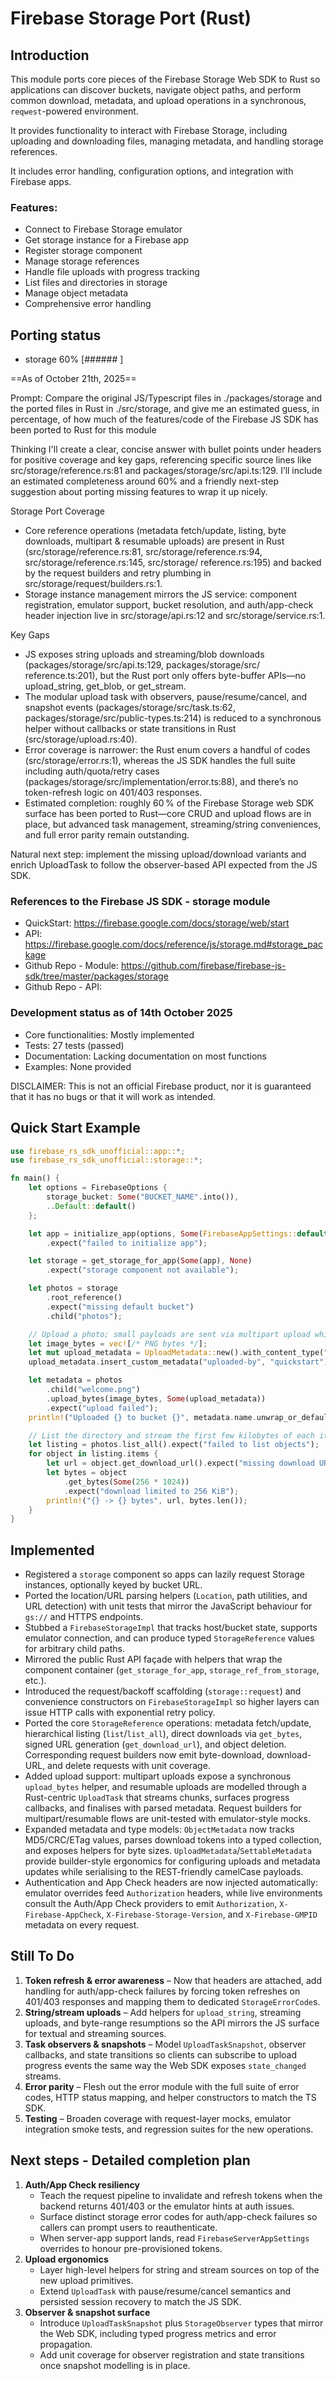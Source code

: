 # Firebase Storage Port (Rust)

## Introduction

This module ports core pieces of the Firebase Storage Web SDK to Rust so applications 
can discover buckets, navigate object paths, and perform common download, metadata, 
and upload operations in a synchronous, `reqwest`-powered environment.

It provides functionality to interact with Firebase Storage, including
uploading and downloading files, managing metadata, and handling storage references.

It includes error handling, configuration options, and integration with Firebase apps.

### Features:

- Connect to Firebase Storage emulator
- Get storage instance for a Firebase app
- Register storage component
- Manage storage references
- Handle file uploads with progress tracking
- List files and directories in storage
- Manage object metadata
- Comprehensive error handling

## Porting status

- storage 60% \[######    \]

==As of October 21th, 2025== 

Prompt: Compare the original JS/Typescript files in ./packages/storage and the ported files in Rust in ./src/storage, and give me an estimated guess, in percentage, of how much of the features/code of the Firebase JS SDK has been ported to Rust for this module

Thinking
I'll create a clear, concise answer with bullet points under headers for positive coverage and key gaps, referencing specific source lines like src/storage/reference.rs:81 and packages/storage/src/api.ts:129. I’ll include an estimated completeness around 60% and a friendly next-step suggestion about porting missing features to wrap it up nicely.

Storage Port Coverage

  - Core reference operations (metadata fetch/update, listing, byte downloads, multipart & resumable uploads) are
  present in Rust (src/storage/reference.rs:81, src/storage/reference.rs:94, src/storage/reference.rs:145, src/storage/
  reference.rs:195) and backed by the request builders and retry plumbing in src/storage/request/builders.rs:1.
  - Storage instance management mirrors the JS service: component registration, emulator support, bucket resolution, and
  auth/app-check header injection live in src/storage/api.rs:12 and src/storage/service.rs:1.

Key Gaps

  - JS exposes string uploads and streaming/blob downloads (packages/storage/src/api.ts:129, packages/storage/src/
  reference.ts:201), but the Rust port only offers byte-buffer APIs—no upload_string, get_blob, or get_stream.
  - The modular upload task with observers, pause/resume/cancel, and snapshot events (packages/storage/src/task.ts:62,
  packages/storage/src/public-types.ts:214) is reduced to a synchronous helper without callbacks or state transitions in
  Rust (src/storage/upload.rs:40).
  - Error coverage is narrower: the Rust enum covers a handful of codes (src/storage/error.rs:1), whereas the JS SDK
  handles the full suite including auth/quota/retry cases (packages/storage/src/implementation/error.ts:88), and there’s
  no token-refresh logic on 401/403 responses.
  - Estimated completion: roughly 60 % of the Firebase Storage web SDK surface has been ported to Rust—core CRUD and
  upload flows are in place, but advanced task management, streaming/string conveniences, and full error parity remain
  outstanding.

Natural next step: implement the missing upload/download variants and enrich UploadTask to follow the observer-based API expected from the JS SDK.

### References to the Firebase JS SDK - storage module

- QuickStart: https://firebase.google.com/docs/storage/web/start
- API: https://firebase.google.com/docs/reference/js/storage.md#storage_package
- Github Repo - Module: https://github.com/firebase/firebase-js-sdk/tree/master/packages/storage
- Github Repo - API: 

### Development status as of 14th October 2025

- Core functionalities: Mostly implemented 
- Tests: 27 tests (passed)
- Documentation: Lacking documentation on most functions
- Examples: None provided

DISCLAIMER: This is not an official Firebase product, nor it is guaranteed that it has no bugs or that it will work as intended.

## Quick Start Example

```rust
use firebase_rs_sdk_unofficial::app::*;
use firebase_rs_sdk_unofficial::storage::*;

fn main() {
    let options = FirebaseOptions {
        storage_bucket: Some("BUCKET_NAME".into()),
        ..Default::default()
    };

    let app = initialize_app(options, Some(FirebaseAppSettings::default()))
        .expect("failed to initialize app");

    let storage = get_storage_for_app(Some(app), None)
        .expect("storage component not available");

    let photos = storage
        .root_reference()
        .expect("missing default bucket")
        .child("photos");

    // Upload a photo; small payloads are sent via multipart upload while larger blobs use the resumable API.
    let image_bytes = vec![/* PNG bytes */];
    let mut upload_metadata = UploadMetadata::new().with_content_type("image/png");
    upload_metadata.insert_custom_metadata("uploaded-by", "quickstart");

    let metadata = photos
        .child("welcome.png")
        .upload_bytes(image_bytes, Some(upload_metadata))
        .expect("upload failed");
    println!("Uploaded {} to bucket {}", metadata.name.unwrap_or_default(), metadata.bucket.unwrap_or_default());

    // List the directory and stream the first few kilobytes of each item.
    let listing = photos.list_all().expect("failed to list objects");
    for object in listing.items {
        let url = object.get_download_url().expect("missing download URL");
        let bytes = object
            .get_bytes(Some(256 * 1024))
            .expect("download limited to 256 KiB");
        println!("{} -> {} bytes", url, bytes.len());
    }
}
```

## Implemented

- Registered a `storage` component so apps can lazily request Storage instances, optionally keyed by bucket URL.
- Ported the location/URL parsing helpers (`Location`, path utilities, and URL detection) with unit tests that mirror the
  JavaScript behaviour for `gs://` and HTTPS endpoints.
- Stubbed a `FirebaseStorageImpl` that tracks host/bucket state, supports emulator connection, and can produce typed
  `StorageReference` values for arbitrary child paths.
- Mirrored the public Rust API façade with helpers that wrap the component container (`get_storage_for_app`,
  `storage_ref_from_storage`, etc.).
- Introduced the request/backoff scaffolding (`storage::request`) and convenience constructors on
  `FirebaseStorageImpl` so higher layers can issue HTTP calls with exponential retry policy.
- Ported the core `StorageReference` operations: metadata fetch/update, hierarchical listing (`list`/`list_all`), direct
  downloads via `get_bytes`, signed URL generation (`get_download_url`), and object deletion. Corresponding request
  builders now emit byte-download, download-URL, and delete requests with unit coverage.
- Added upload support: multipart uploads expose a synchronous `upload_bytes` helper, and resumable uploads are modelled
  through a Rust-centric `UploadTask` that streams chunks, surfaces progress callbacks, and finalises with parsed
  metadata. Request builders for multipart/resumable flows are unit-tested with emulator-style mocks.
- Expanded metadata and type models: `ObjectMetadata` now tracks MD5/CRC/ETag values, parses download tokens into a
  typed collection, and exposes helpers for byte sizes. `UploadMetadata`/`SettableMetadata` provide builder-style
  ergonomics for configuring uploads and metadata updates while serialising to the REST-friendly camelCase payloads.
- Authentication and App Check headers are now injected automatically: emulator overrides feed `Authorization`
  headers, while live environments consult the Auth/App Check providers to emit `Authorization`,
  `X-Firebase-AppCheck`, `X-Firebase-Storage-Version`, and `X-Firebase-GMPID` metadata on every request.

## Still To Do

1. **Token refresh & error awareness** – Now that headers are attached, add handling for auth/app-check failures by
   forcing token refreshes on 401/403 responses and mapping them to dedicated `StorageErrorCode`s.
2. **String/stream uploads** – Add helpers for `upload_string`, streaming uploads, and byte-range resumptions so the API
   mirrors the JS surface for textual and streaming sources.
3. **Task observers & snapshots** – Model `UploadTaskSnapshot`, observer callbacks, and state transitions so clients can
   subscribe to upload progress events the same way the Web SDK exposes `state_changed` streams.
4. **Error parity** – Flesh out the error module with the full suite of error codes, HTTP status mapping, and helper
   constructors to match the TS SDK.
5. **Testing** – Broaden coverage with request-layer mocks, emulator integration smoke tests, and regression suites for
   the new operations.

## Next steps - Detailed completion plan

1. **Auth/App Check resiliency**
   - Teach the request pipeline to invalidate and refresh tokens when the backend returns 401/403 or the emulator hints
     at auth issues.
   - Surface distinct storage error codes for auth/app-check failures so callers can prompt users to reauthenticate.
   - When server-app support lands, read `FirebaseServerAppSettings` overrides to honour pre-provisioned tokens.
2. **Upload ergonomics**
   - Layer high-level helpers for string and stream sources on top of the new upload primitives.
   - Extend `UploadTask` with pause/resume/cancel semantics and persisted session recovery to match the JS SDK.
3. **Observer & snapshot surface**
   - Introduce `UploadTaskSnapshot` plus `StorageObserver` types that mirror the Web SDK, including typed progress
     metrics and error propagation.
   - Add unit coverage for observer registration and state transitions once snapshot modelling is in place.
